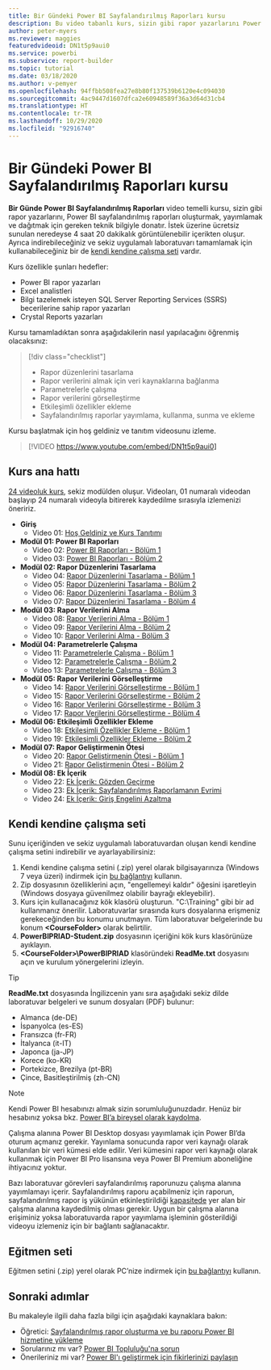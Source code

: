 ```yaml
---
title: Bir Gündeki Power BI Sayfalandırılmış Raporları kursu
description: Bu video tabanlı kurs, sizin gibi rapor yazarlarını Power BI sayfalandırılmış raporları oluşturmak, yayımlamak ve dağıtmak için gereken teknik bilgilerle donatmayı hedefler.
author: peter-myers
ms.reviewer: maggies
featuredvideoid: DN1t5p9aui0
ms.service: powerbi
ms.subservice: report-builder
ms.topic: tutorial
ms.date: 03/18/2020
ms.author: v-pemyer
ms.openlocfilehash: 94ffbb508fea27e8b80f137539b6120e4c094030
ms.sourcegitcommit: 4ac9447d1607dfca2e60948589f36a3d64d31cb4
ms.translationtype: HT
ms.contentlocale: tr-TR
ms.lasthandoff: 10/29/2020
ms.locfileid: "92916740"
---
```

# <a name="power-bi-paginated-reports-in-a-day-course"></a>Bir Gündeki Power BI Sayfalandırılmış Raporları kursu

**Bir Günde Power BI Sayfalandırılmış Raporları** video temelli kursu, sizin gibi rapor yazarlarını, Power BI sayfalandırılmış raporları oluşturmak, yayımlamak ve dağıtmak için gereken teknik bilgiyle donatır. İstek üzerine ücretsiz sunulan neredeyse 4 saat 20 dakikalık görüntülenebilir içerikten oluşur. Ayrıca indirebileceğiniz ve sekiz uygulamalı laboratuvarı tamamlamak için kullanabileceğiniz bir de [kendi kendine çalışma seti](#self-study-kit) vardır.

Kurs özellikle şunları hedefler:

- Power BI rapor yazarları
- Excel analistleri
- Bilgi tazelemek isteyen SQL Server Reporting Services (SSRS) becerilerine sahip rapor yazarları
- Crystal Reports yazarları

Kursu tamamladıktan sonra aşağıdakilerin nasıl yapılacağını öğrenmiş olacaksınız:

> [!div class="checklist"]
> - Rapor düzenlerini tasarlama
> - Rapor verilerini almak için veri kaynaklarına bağlanma
> - Parametrelerle çalışma
> - Rapor verilerini görselleştirme
> - Etkileşimli özellikler ekleme
> - Sayfalandırılmış raporlar yayımlama, kullanma, sunma ve ekleme

Kursu başlatmak için hoş geldiniz ve tanıtım videosunu izleme.

> [!VIDEO https://www.youtube.com/embed/DN1t5p9aui0]

## <a name="course-outline"></a>Kurs ana hattı

[24 videoluk kurs](https://www.youtube.com/playlist?list=PL1N57mwBHtN1icIhpjQOaRL8r9G-wytpT), sekiz modülden oluşur. Videoları, 01 numaralı videodan başlayıp 24 numaralı videoyla bitirerek kaydedilme sırasıyla izlemenizi öneririz.

- **Giriş**
  - Video 01: [Hoş Geldiniz ve Kurs Tanıtımı](https://www.youtube.com/watch?v=DN1t5p9aui0&list=PL1N57mwBHtN1icIhpjQOaRL8r9G-wytpT)
- **Modül 01: Power BI Raporları**
  - Video 02: [Power BI Raporları - Bölüm 1](https://www.youtube.com/watch?v=s6Amctk3Z_g&list=PL1N57mwBHtN1icIhpjQOaRL8r9G-wytpT)
  - Video 03: [Power BI Raporları - Bölüm 2](https://www.youtube.com/watch?v=jXTiYJKw1Rs&list=PL1N57mwBHtN1icIhpjQOaRL8r9G-wytpT)
- **Modül 02: Rapor Düzenlerini Tasarlama**
  - Video 04: [Rapor Düzenlerini Tasarlama - Bölüm 1](https://www.youtube.com/watch?v=EjHANN3rGNs&list=PL1N57mwBHtN1icIhpjQOaRL8r9G-wytpT)
  - Video 05: [Rapor Düzenlerini Tasarlama - Bölüm 2](https://www.youtube.com/watch?v=2CZIrJU_HZU&list=PL1N57mwBHtN1icIhpjQOaRL8r9G-wytpT)
  - Video 06: [Rapor Düzenlerini Tasarlama - Bölüm 3](https://www.youtube.com/watch?v=eaFFzkT6pxE&list=PL1N57mwBHtN1icIhpjQOaRL8r9G-wytpT)
  - Video 07: [Rapor Düzenlerini Tasarlama - Bölüm 4](https://www.youtube.com/watch?v=0z576TI27Vg&list=PL1N57mwBHtN1icIhpjQOaRL8r9G-wytpT)
- **Modül 03: Rapor Verilerini Alma**
  - Video 08: [Rapor Verilerini Alma - Bölüm 1](https://www.youtube.com/watch?v=SHGTTYXtio0&list=PL1N57mwBHtN1icIhpjQOaRL8r9G-wytpT)
  - Video 09: [Rapor Verilerini Alma - Bölüm 2](https://www.youtube.com/watch?v=1Dzd9wb7XUY&list=PL1N57mwBHtN1icIhpjQOaRL8r9G-wytpT)
  - Video 10: [Rapor Verilerini Alma - Bölüm 3](https://www.youtube.com/watch?v=OFXG7sl5L2o&list=PL1N57mwBHtN1icIhpjQOaRL8r9G-wytpT)
- **Modül 04: Parametrelerle Çalışma**
  - Video 11: [Parametrelerle Çalışma - Bölüm 1](https://www.youtube.com/watch?v=o7WaK88kheA&list=PL1N57mwBHtN1icIhpjQOaRL8r9G-wytpT)
  - Video 12: [Parametrelerle Çalışma - Bölüm 2](https://www.youtube.com/watch?v=okj6wO72clQ&list=PL1N57mwBHtN1icIhpjQOaRL8r9G-wytpT)
  - Video 13: [Parametrelerle Çalışma - Bölüm 3](https://www.youtube.com/watch?v=13-6sWIRD74&list=PL1N57mwBHtN1icIhpjQOaRL8r9G-wytpT)
- **Modül 05: Rapor Verilerini Görselleştirme**
  - Video 14: [Rapor Verilerini Görselleştirme - Bölüm 1](https://www.youtube.com/watch?v=b4TxBBtOWSw&list=PL1N57mwBHtN1icIhpjQOaRL8r9G-wytpT)
  - Video 15: [Rapor Verilerini Görselleştirme - Bölüm 2](https://www.youtube.com/watch?v=JhEa_TugXeE&list=PL1N57mwBHtN1icIhpjQOaRL8r9G-wytpT)
  - Video 16: [Rapor Verilerini Görselleştirme - Bölüm 3](https://www.youtube.com/watch?v=dliLsRvQB-c&list=PL1N57mwBHtN1icIhpjQOaRL8r9G-wytpT)
  - Video 17: [Rapor Verilerini Görselleştirme - Bölüm 4](https://www.youtube.com/watch?v=5yHxuRRP_eU&list=PL1N57mwBHtN1icIhpjQOaRL8r9G-wytpT)
- **Modül 06: Etkileşimli Özellikler Ekleme**
  - Video 18: [Etkileşimli Özellikler Ekleme - Bölüm 1](https://www.youtube.com/watch?v=LInMHpTEaI0&list=PL1N57mwBHtN1icIhpjQOaRL8r9G-wytpT)
  - Video 19: [Etkileşimli Özellikler Ekleme - Bölüm 2](https://www.youtube.com/watch?v=b_pr1xsbRJc&list=PL1N57mwBHtN1icIhpjQOaRL8r9G-wytpT)
- **Modül 07: Rapor Geliştirmenin Ötesi**
  - Video 20: [Rapor Geliştirmenin Ötesi - Bölüm 1](https://www.youtube.com/watch?v=1CgDVDslwvs&list=PL1N57mwBHtN1icIhpjQOaRL8r9G-wytpT)
  - Video 21: [Rapor Geliştirmenin Ötesi - Bölüm 2](https://www.youtube.com/watch?v=KRwtl7h0ynI&list=PL1N57mwBHtN1icIhpjQOaRL8r9G-wytpT)
- **Modül 08: Ek İçerik**
  - Video 22: [Ek İçerik: Gözden Geçirme](https://www.youtube.com/watch?v=w5zlJ8BodxI&list=PL1N57mwBHtN1icIhpjQOaRL8r9G-wytpT)
  - Video 23: [Ek İçerik: Sayfalandırılmış Raporlamanın Evrimi](https://www.youtube.com/watch?v=pevpai65MvY&list=PL1N57mwBHtN1icIhpjQOaRL8r9G-wytpT)
  - Video 24: [Ek İçerik: Giriş Engelini Azaltma](https://www.youtube.com/watch?v=vu32LfckCt8&list=PL1N57mwBHtN1icIhpjQOaRL8r9G-wytpT)

## <a name="self-study-kit"></a>Kendi kendine çalışma seti

Sunu içeriğinden ve sekiz uygulamalı laboratuvardan oluşan kendi kendine çalışma setini indirebilir ve ayarlayabilirsiniz:

1. Kendi kendine çalışma setini (.zip) yerel olarak bilgisayarınıza (Windows 7 veya üzeri) indirmek için [bu bağlantıyı](https://aka.ms/priad-student) kullanın.
1. Zip dosyasının özelliklerini açın, "engellemeyi kaldır" öğesini işaretleyin (Windows dosyaya güvenilmez olabilir bayrağı ekleyebilir).
1. Kurs için kullanacağınız kök klasörü oluşturun. "C:\Training" gibi bir ad kullanmanız önerilir. Laboratuvarlar sırasında kurs dosyalarına erişmeniz gerekeceğinden bu konumu unutmayın. Tüm laboratuvar belgelerinde bu konum **&lt;CourseFolder&gt;** olarak belirtilir.
1. **PowerBIPRIAD-Student.zip** dosyasının içeriğini kök kurs klasörünüze ayıklayın.
1. **&lt;CourseFolder&gt;\PowerBIPRIAD** klasöründeki **ReadMe.txt** dosyasını açın ve kurulum yönergelerini izleyin.

> [!TIP]
> **ReadMe.txt** dosyasında İngilizcenin yanı sıra aşağıdaki sekiz dilde laboratuvar belgeleri ve sunum dosyaları (PDF) bulunur:
> - Almanca (de-DE)
> - İspanyolca (es-ES)
> - Fransızca (fr-FR)
> - İtalyanca (it-IT)
> - Japonca (ja-JP)
> - Korece (ko-KR)
> - Portekizce, Brezilya (pt-BR)
> - Çince, Basitleştirilmiş (zh-CN)

> [!NOTE]
> Kendi Power BI hesabınızı almak sizin sorumluluğunuzdadır. Henüz bir hesabınız yoksa bkz. [Power BI’a bireysel olarak kaydolma](../fundamentals/service-self-service-signup-for-power-bi.md).
>
> Çalışma alanına Power BI Desktop dosyası yayımlamak için Power BI’da oturum açmanız gerekir. Yayınlama sonucunda rapor veri kaynağı olarak kullanılan bir veri kümesi elde edilir. Veri kümesini rapor veri kaynağı olarak kullanmak için Power BI Pro lisansına veya Power BI Premium aboneliğine ihtiyacınız yoktur.
>
> Bazı laboratuvar görevleri sayfalandırılmış raporunuzu çalışma alanına yayımlamayı içerir. Sayfalandırılmış raporu açabilmeniz için raporun, sayfalandırılmış rapor iş yükünün etkinleştirildiği [kapasitede](../admin/service-premium-what-is.md#dedicated-capacities) yer alan bir çalışma alanına kaydedilmiş olması gerekir. Uygun bir çalışma alanına erişiminiz yoksa laboratuvarda rapor yayımlama işleminin gösterildiği videoyu izlemeniz için bir bağlantı sağlanacaktır.

## <a name="instructor-kit"></a>Eğitmen seti

Eğitmen setini (.zip) yerel olarak PC’nize indirmek için [bu bağlantıyı](https://aka.ms/priad-instructor) kullanın.

## <a name="next-steps"></a>Sonraki adımlar

Bu makaleyle ilgili daha fazla bilgi için aşağıdaki kaynaklara bakın:

- Öğretici: [Sayfalandırılmış rapor oluşturma ve bu raporu Power BI hizmetine yükleme](../paginated-reports/paginated-reports-quickstart-aw.md)
- Sorularınız mı var? [Power BI Topluluğu'na sorun](https://community.powerbi.com/)
- Önerileriniz mi var? [Power BI'ı geliştirmek için fikirlerinizi paylaşın](https://ideas.powerbi.com/)

